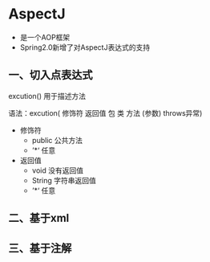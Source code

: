 # AspectJ

- 是一个AOP框架
- Spring2.0新增了对AspectJ表达式的支持

## 一、切入点表达式

excution() 用于描述方法

语法：excution( 修饰符  返回值  包  类  方法 (参数)  throws异常)

- 修饰符
  -  public    公共方法
  -  ’*‘            任意
- 返回值
  - void        没有返回值
  - String     字符串返回值
  -  ’*‘            任意

## 二、基于xml

## 三、基于注解

